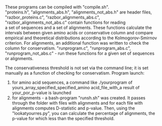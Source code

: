 These programs can be compiled with "compile.sh". <br>
"proteins.h", "alignments_abs.h", "alignments_not_abs.h" are header files,
"razbor_proteins.c", "razbor_alignments_abs.c", "razbor_alignments_not_abs.c" contain functions for reading  
a set of sequences and a set of alignments. These functions calculate the intervals between given amino acids
or  conservative column and compare empirical and theoretical distributions according to the Kolmogorov-Smirnov criterion.
For alignments, an additional function was written to check the column for conservatism.
"runprogram.c", "runprogram_abs.c", "runprogram_not_abs.c" - run these functions for a given set of sequences or alignments.


The conservativeness threshold is not set via the command line; it is set manually as a function of checking for conservatism.
Program launch: <br>
1. for amino acid sequences, a command  like ./yourprogram of yours_array_specified_specified_amino acid_file_with_a result of your_por_p-value is launched
2. for alignments - a bash-program "runsh.sh" was created.  It passes through the folder with files with alignments and for each file with alignments
computes D-statistic and p-value. Then, using the "lookatyourres.py", you can calculate the percentage of alignments, the p-value for which
less than the specified threshold. 
